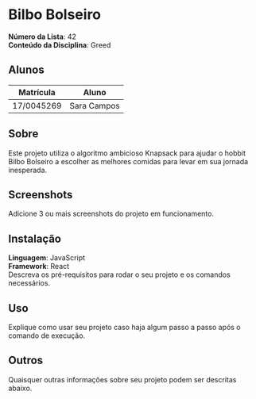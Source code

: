 # Bilbo Bolseiro

**Número da Lista**: 42<br>
**Conteúdo da Disciplina**: Greed<br>

## Alunos
|Matrícula | Aluno |
| -- | -- |
| 17/0045269  |  Sara Campos |


## Sobre 
Este projeto utiliza o algoritmo ambicioso Knapsack para ajudar o hobbit Bilbo Bolseiro a escolher as melhores comidas para levar em sua jornada inesperada. 

## Screenshots
Adicione 3 ou mais screenshots do projeto em funcionamento.

## Instalação 
**Linguagem**: JavaScript<br>
**Framework**: React<br>
Descreva os pré-requisitos para rodar o seu projeto e os comandos necessários.

## Uso 
Explique como usar seu projeto caso haja algum passo a passo após o comando de execução.

## Outros 
Quaisquer outras informações sobre seu projeto podem ser descritas abaixo.




